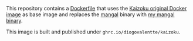 This repository contains a [Dockerfile](https://github.com/diogovalentte/kaizoku/blob/main/Dockerfile) that uses the [Kaizoku original Docker image](https://github.com/oae/kaizoku/blob/main/docker/Dockerfile) as base image and replaces the [mangal](https://github.com/metafates/mangal) binary with [my mangal binary](https://github.com/diogovalentte/mangal).

This image is built and published under `ghrc.io/diogovalentte/kaizoku`.

